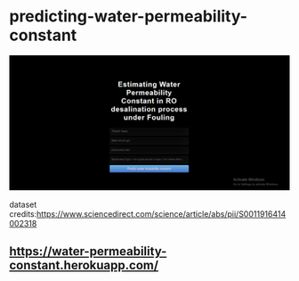 # predicting-water-permeability-constant
![](img.PNG)

dataset credits:https://www.sciencedirect.com/science/article/abs/pii/S0011916414002318
## https://water-permeability-constant.herokuapp.com/
